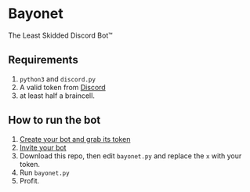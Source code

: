 # Bayonet
The Least Skidded Discord Bot™

## Requirements

1. `python3` and `discord.py`
2. A valid token from [Discord](https://discord.com/developer)
3. at least half a braincell.

## How to run the bot

1. [Create your bot and grab its token](https://discordjs.guide/preparations/setting-up-a-bot-application.html#creating-your-bot)
2. [Invite your bot](https://discordjs.guide/preparations/adding-your-bot-to-servers.html#bot-invite-links)
3. Download this repo, then edit `bayonet.py` and replace the `x` with your token.
4. Run `bayonet.py`
5. Profit. 
